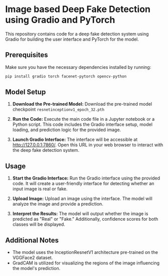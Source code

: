 # Image based Deep Fake Detection using Gradio and PyTorch

This repository contains code for a deep fake detection system using Gradio for building the user interface and PyTorch for the model.

## Prerequisites

Make sure you have the necessary dependencies installed by running:

```bash
pip install gradio torch facenet-pytorch opencv-python
```

## Model Setup

1. **Download the Pre-trained Model:**
   Download the pre-trained model checkpoint `resnetinceptionv1_epoch_32.pth`

2. **Run the Code:**
   Execute the main code file in a Jupyter notebook or a Python script. This code includes the Gradio interface setup, model loading, and prediction logic for the provided image.

3. **Launch Gradio Interface:**
   The interface will be accessible at http://127.0.0.1:7860/. Open this URL in your web browser to interact with the deep fake detection system.

## Usage

1. **Start the Gradio Interface:**
   Run the Gradio interface using the provided code. It will create a user-friendly interface for detecting whether an input image is real or fake.

2. **Upload Image:**
   Upload an image using the interface. The model will analyze the image and provide a prediction.

3. **Interpret the Results:**
   The model will output whether the image is predicted as "Real" or "Fake." Additionally, confidence scores for both classes will be displayed.

## Additional Notes

- The model uses the InceptionResnetV1 architecture pre-trained on the VGGFace2 dataset.
- GradCAM is utilized for visualizing the regions of the image influencing the model's prediction.

